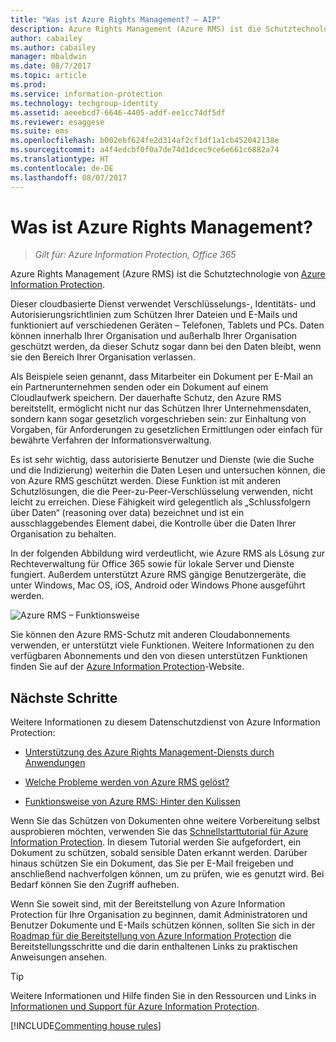 ```yaml
---
title: "Was ist Azure Rights Management? – AIP"
description: Azure Rights Management (Azure RMS) ist die Schutztechnologie von Azure Information Protection.
author: cabailey
ms.author: cabailey
manager: mbaldwin
ms.date: 08/7/2017
ms.topic: article
ms.prod: 
ms.service: information-protection
ms.technology: techgroup-identity
ms.assetid: aeeebcd7-6646-4405-addf-ee1cc74df5df
ms.reviewer: esaggese
ms.suite: ems
ms.openlocfilehash: b002ebf624fe2d314af2cf1df1a1cb452042138e
ms.sourcegitcommit: a4f4edcbf0f0a7de74d1dcec9ce6e661c6882a74
ms.translationtype: HT
ms.contentlocale: de-DE
ms.lasthandoff: 08/07/2017
---
```

# <a name="what-is-azure-rights-management"></a>Was ist Azure Rights Management?

>*Gilt für: Azure Information Protection, Office 365*


Azure Rights Management (Azure RMS) ist die Schutztechnologie von [Azure Information Protection](what-is-information-protection.md).

Dieser cloudbasierte Dienst verwendet Verschlüsselungs-, Identitäts- und Autorisierungsrichtlinien zum Schützen Ihrer Dateien und E-Mails und funktioniert auf verschiedenen Geräten – Telefonen, Tablets und PCs. Daten können innerhalb Ihrer Organisation und außerhalb Ihrer Organisation geschützt werden, da dieser Schutz sogar dann bei den Daten bleibt, wenn sie den Bereich Ihrer Organisation verlassen.

Als Beispiele seien genannt, dass Mitarbeiter ein Dokument per E-Mail an ein Partnerunternehmen senden oder ein Dokument auf einem Cloudlaufwerk speichern. Der dauerhafte Schutz, den Azure RMS bereitstellt, ermöglicht nicht nur das Schützen Ihrer Unternehmensdaten, sondern kann sogar gesetzlich vorgeschrieben sein: zur Einhaltung von Vorgaben, für Anforderungen zu gesetzlichen Ermittlungen oder einfach für bewährte Verfahren der Informationsverwaltung.

Es ist sehr wichtig, dass autorisierte Benutzer und Dienste (wie die Suche und die Indizierung) weiterhin die Daten Lesen und untersuchen können, die von Azure RMS geschützt werden. Diese Funktion ist mit anderen Schutzlösungen, die die Peer-zu-Peer-Verschlüsselung verwenden, nicht leicht zu erreichen. Diese Fähigkeit wird gelegentlich als „Schlussfolgern über Daten“ (reasoning over data) bezeichnet und ist ein ausschlaggebendes Element dabei, die Kontrolle über die Daten Ihrer Organisation zu behalten.

In der folgenden Abbildung wird verdeutlicht, wie Azure RMS als Lösung zur Rechteverwaltung für Office 365 sowie für lokale Server und Dienste fungiert. Außerdem unterstützt Azure RMS gängige Benutzergeräte, die unter Windows, Mac OS, iOS, Android oder Windows Phone ausgeführt werden.


![Azure RMS – Funktionsweise](../media/AzRMS_elements.png)

Sie können den Azure RMS-Schutz mit anderen Cloudabonnements verwenden, er unterstützt viele Funktionen. Weitere Informationen zu den verfügbaren Abonnements und den von diesen unterstützen Funktionen finden Sie auf der [Azure Information Protection](https://www.microsoft.com/cloud-platform/azure-information-protection)-Website.

## <a name="next-steps"></a>Nächste Schritte

Weitere Informationen zu diesem Datenschutzdienst von Azure Information Protection:

- [Unterstützung des Azure Rights Management-Diensts durch Anwendungen](applications-support.md)

- [Welche Probleme werden von Azure RMS gelöst?](azure-rms-problems-it-solves.md)

- [Funktionsweise von Azure RMS: Hinter den Kulissen](how-does-it-work.md)

Wenn Sie das Schützen von Dokumenten ohne weitere Vorbereitung selbst ausprobieren möchten, verwenden Sie das [Schnellstarttutorial für Azure Information Protection](../get-started/infoprotect-quick-start-tutorial.md). In diesem Tutorial werden Sie aufgefordert, ein Dokument zu schützen, sobald sensible Daten erkannt werden. Darüber hinaus schützen Sie ein Dokument, das Sie per E-Mail freigeben und anschließend nachverfolgen können, um zu prüfen, wie es genutzt wird. Bei Bedarf können Sie den Zugriff aufheben.

Wenn Sie soweit sind, mit der Bereitstellung von Azure Information Protection für Ihre Organisation zu beginnen, damit Administratoren und Benutzer Dokumente und E-Mails schützen können, sollten Sie sich in der [Roadmap für die Bereitstellung von Azure Information Protection](../plan-design/deployment-roadmap.md) die Bereitstellungsschritte und die darin enthaltenen Links zu praktischen Anweisungen ansehen.

> [!TIP]
> Weitere Informationen und Hilfe finden Sie in den Ressourcen und Links in [Informationen und Support für Azure Information Protection](../get-started/information-support.md).

[!INCLUDE[Commenting house rules](../includes/houserules.md)]